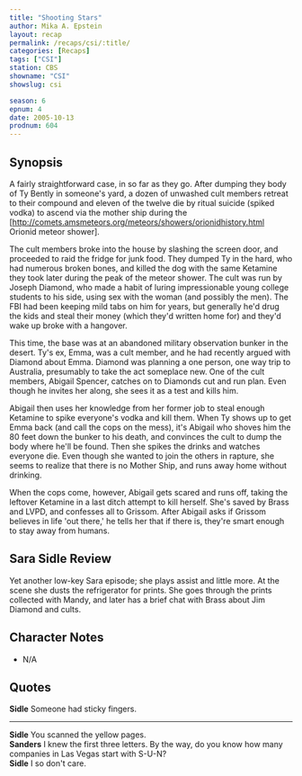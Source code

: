 ```yaml
---
title: "Shooting Stars"
author: Mika A. Epstein
layout: recap
permalink: /recaps/csi/:title/
categories: [Recaps]
tags: ["CSI"]
station: CBS
showname: "CSI"
showslug: csi

season: 6
epnum: 4
date: 2005-10-13  
prodnum: 604  
---
```


## Synopsis

A fairly straightforward case, in so far as they go. After dumping they body of Ty Bently in someone's yard, a dozen of unwashed cult members retreat to their compound and eleven of the twelve die by ritual suicide (spiked vodka) to ascend via the mother ship during the [http://comets.amsmeteors.org/meteors/showers/orionidhistory.html Orionid meteor shower].

The cult members broke into the house by slashing the screen door, and proceeded to raid the fridge for junk food. They dumped Ty in the hard, who had numerous broken bones, and killed the dog with the same Ketamine they took later during the peak of the meteor shower. The cult was run by Joseph Diamond, who made a habit of luring impressionable young college students to his side, using sex with the woman (and possibly the men). The FBI had been keeping mild tabs on him for years, but generally he'd drug the kids and steal their money (which they'd written home for) and they'd wake up broke with a hangover.

This time, the base was at an abandoned military observation bunker in the desert. Ty's ex, Emma, was a cult member, and he had recently argued with Diamond about Emma. Diamond was planning a one person, one way trip to Australia, presumably to take the act someplace new. One of the cult members, Abigail Spencer, catches on to Diamonds cut and run plan. Even though he invites her along, she sees it as a test and kills him.

Abigail then uses her knowledge from her former job to steal enough Ketamine to spike everyone's vodka and kill them. When Ty shows up to get Emma back (and call the cops on the mess), it's Abigail who shoves him the 80 feet down the bunker to his death, and convinces the cult to dump the body where he'll be found. Then she spikes the drinks and watches everyone die. Even though she wanted to join the others in rapture, she seems to realize that there is no Mother Ship, and runs away home without drinking.

When the cops come, however, Abigail gets scared and runs off, taking the leftover Ketamine in a last ditch attempt to kill herself. She's saved by Brass and LVPD, and confesses all to Grissom. After Abigail asks if Grissom believes in life 'out there,' he tells her that if there is, they're smart enough to stay away from humans.

## Sara Sidle Review

Yet another low-key Sara episode; she plays assist and little more. At the scene she dusts the refrigerator for prints. She goes through the prints collected with Mandy, and later has a brief chat with Brass about Jim Diamond and cults.

## Character Notes

* N/A

## Quotes

**Sidle** Someone had sticky fingers.  

- - -

**Sidle** You scanned the yellow pages.  
**Sanders** I knew the first three letters. By the way, do you know how many companies in Las Vegas start with S-U-N?  
**Sidle** I so don't care.